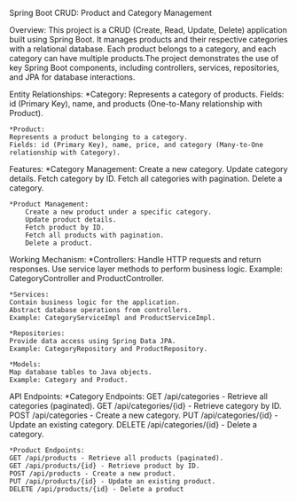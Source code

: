 Spring Boot CRUD: Product and Category Management

Overview:
This project is a CRUD (Create, Read, Update, Delete) application built using Spring Boot. It manages products and their respective categories with a relational database. Each product belongs to a category, and each category can have multiple products.The project demonstrates the use of key Spring Boot components, including controllers, services, repositories, and JPA for database interactions.

Entity Relationships:
    *Category:
    Represents a category of products.
    Fields: id (Primary Key), name, and products (One-to-Many relationship with Product).

    *Product:
    Represents a product belonging to a category.
    Fields: id (Primary Key), name, price, and category (Many-to-One relationship with Category).

Features:
    *Category Management:
        Create a new category.
        Update category details.
        Fetch category by ID.
        Fetch all categories with pagination.
        Delete a category.

    *Product Management:
        Create a new product under a specific category.
        Update product details.
        Fetch product by ID.
        Fetch all products with pagination.
        Delete a product.

Working Mechanism:
    *Controllers:
    Handle HTTP requests and return responses.
    Use service layer methods to perform business logic.
    Example: CategoryController and ProductController.

    *Services:
    Contain business logic for the application.
    Abstract database operations from controllers.
    Example: CategoryServiceImpl and ProductServiceImpl.

    *Repositories:
    Provide data access using Spring Data JPA.
    Example: CategoryRepository and ProductRepository.

    *Models:
    Map database tables to Java objects.
    Example: Category and Product.

API Endpoints:
    *Category Endpoints:
    GET /api/categories - Retrieve all categories (paginated).
    GET /api/categories/{id} - Retrieve category by ID.
    POST /api/categories - Create a new category.
    PUT /api/categories/{id} - Update an existing category.
    DELETE /api/categories/{id} - Delete a category.

    *Product Endpoints:
    GET /api/products - Retrieve all products (paginated).
    GET /api/products/{id} - Retrieve product by ID.
    POST /api/products - Create a new product.
    PUT /api/products/{id} - Update an existing product.
    DELETE /api/products/{id} - Delete a product
